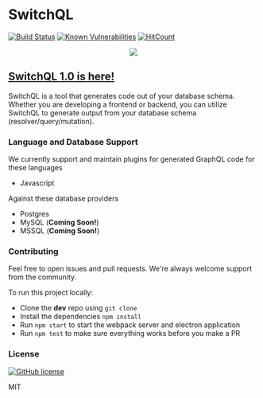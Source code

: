 <!--- [![Maintainability](https://api.codeclimate.com/v1/badges/409b51137f8c221d7da9/maintainability)](https://codeclimate.com/github/SwitchQL/SwitchQL/maintainability)
[![Test Coverage](https://api.codeclimate.com/v1/badges/409b51137f8c221d7da9/test_coverage)](https://codeclimate.com/github/SwitchQL/SwitchQL/test_coverage) -->

# SwitchQL

[![Build Status](https://travis-ci.com/SwitchQL/SwitchQL.svg?branch=master)](https://travis-ci.com/SwitchQL/SwitchQL)
[![Known Vulnerabilities](https://snyk.io/test/github/SwitchQL/SwitchQL/badge.svg?targetFile=package.json)](https://snyk.io/test/github/SwitchQL/SwitchQL?targetFile=package.json)
[![HitCount](http://hits.dwyl.io/SwitchQL/SwitchQL.svg)](http://hits.dwyl.io/SwitchQL/SwitchQL)

<p align="center">
    <img src="https://s3-us-west-1.amazonaws.com/ianlaue.com/switchql-logo.png" />
</p>

## [SwitchQL 1.0 is here!](https://github.com/SwitchQL/SwitchQL/releases)

SwitchQL is a tool that generates code out of your database schema. Whether you are developing a frontend or backend, you can utilize SwitchQL to generate output from your database schema (resolver/query/mutation).

<!-- gif here showing how easy it is -->

### Language and Database Support

We currently support and maintain plugins for generated GraphQL code for these languages

- Javascript

Against these database providers

- Postgres
- MySQL (**Coming Soon!**)
- MSSQL (**Coming Soon!**)

### Contributing

Feel free to open issues and pull requests. We're always welcome support from the community.

To run this project locally:

- Clone the **dev** repo using `git clone`
- Install the dependencies `npm install`
- Run `npm start` to start the webpack server and electron application
- Run `npm test` to make sure everything works before you make a PR

### License

[![GitHub license](https://img.shields.io/badge/license-MIT-lightgrey.svg?maxAge=2592000)](https://raw.githubusercontent.com/apollostack/apollo-ios/master/LICENSE)

MIT
